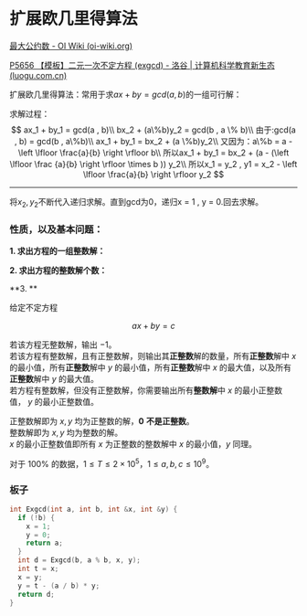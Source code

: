 # 扩展欧几里得算法

[最大公约数 - OI Wiki (oi-wiki.org)](https://oi-wiki.org/math/number-theory/gcd/)

[P5656 【模板】二元一次不定方程 (exgcd) - 洛谷 | 计算机科学教育新生态 (luogu.com.cn)](https://www.luogu.com.cn/problem/P5656)

扩展欧几里得算法：常用于求$ax + by = gcd(a , b)$的一组可行解：

求解过程：
$$
ax_1 + by_1 = gcd(a , b)\\
bx_2 + (a\%b)y_2 = gcd(b , a \% b)\\
由于:gcd(a , b) = gcd(b , a\%b)\\
ax_1 + by_1 = bx_2 + (a \%b)y_2\\
又因为：a\%b = a - \left \lfloor  \frac{a}{b} \right \rfloor b\\
所以ax_1 + by_1 = bx_2 + (a - (\left \lfloor \frac {a}{b} \right \rfloor \times b )) y_2\\
所以x_1 = y_2 , y1 = x_2 - \left \lfloor  \frac{a}{b} \right \rfloor y_2
$$

---

将$x_2 , y_2$不断代入递归求解。直到gcd为0，递归x = 1 , y = 0.回去求解。



### 性质，以及基本问题：

**1. 求出方程的一组整数解：**



**2. 求出方程的整数解个数：**



**3. **





给定不定方程

$$ax+by=c$$

若该方程无整数解，输出 $-1$。  
若该方程有整数解，且有正整数解，则输出其**正整数**解的数量，所有**正整数**解中 $x$ 的最小值，所有**正整数**解中 $y$ 的最小值，所有**正整数**解中 $x$ 的最大值，以及所有**正整数**解中 $y$ 的最大值。  
若方程有整数解，但没有正整数解，你需要输出所有**整数解**中 $x$ 的最小正整数值， $y$ 的最小正整数值。

正整数解即为 $x, y$ 均为正整数的解，$\boldsymbol{0}$ **不是正整数**。  
整数解即为 $x,y$ 均为整数的解。  
$x$ 的最小正整数值即所有 $x$ 为正整数的整数解中 $x$ 的最小值，$y$ 同理。

对于 $100\%$ 的数据，$1 \le T \le 2 \times {10}^5$，$1 \le a, b, c \le {10}^9$。



### 板子

```cpp
int Exgcd(int a, int b, int &x, int &y) {
  if (!b) {
    x = 1;
    y = 0;
    return a;
  }
  int d = Exgcd(b, a % b, x, y);
  int t = x;
  x = y;
  y = t - (a / b) * y;
  return d;
}
```

